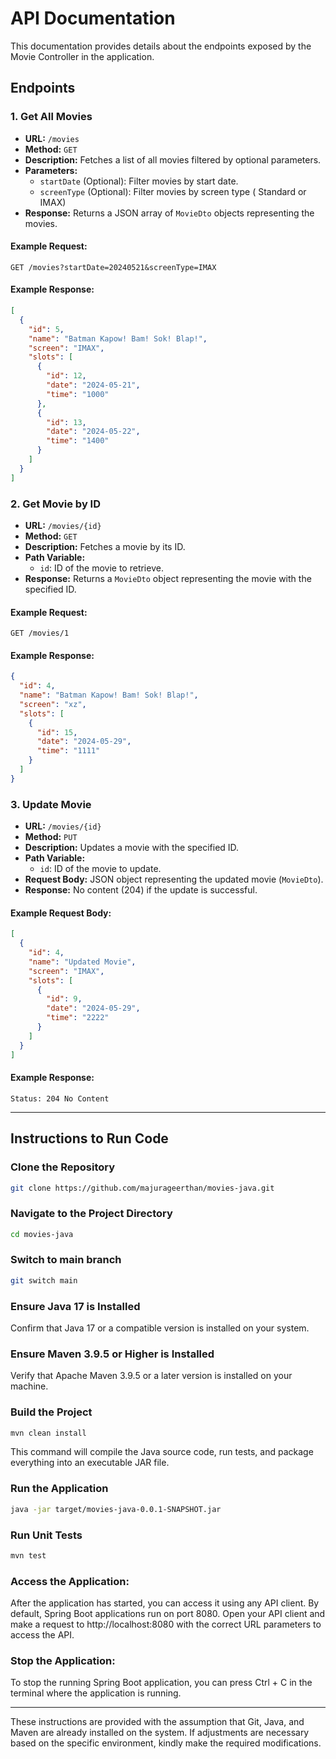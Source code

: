 # API Documentation

This documentation provides details about the endpoints exposed by the Movie Controller in the application.

## Endpoints

### 1. Get All Movies

- **URL:** `/movies`
- **Method:** `GET`
- **Description:** Fetches a list of all movies filtered by optional parameters.
- **Parameters:**
    - `startDate` (Optional): Filter movies by start date.
    - `screenType` (Optional): Filter movies by screen type ( Standard or IMAX)
- **Response:** Returns a JSON array of `MovieDto` objects representing the movies.

#### Example Request:

```http
GET /movies?startDate=20240521&screenType=IMAX
```

#### Example Response:

```json
[
  {
    "id": 5,
    "name": "Batman Kapow! Bam! Sok! Blap!",
    "screen": "IMAX",
    "slots": [
      {
        "id": 12,
        "date": "2024-05-21",
        "time": "1000"
      },
      {
        "id": 13,
        "date": "2024-05-22",
        "time": "1400"
      }
    ]
  }
]
```

### 2. Get Movie by ID

- **URL:** `/movies/{id}`
- **Method:** `GET`
- **Description:** Fetches a movie by its ID.
- **Path Variable:**
    - `id`: ID of the movie to retrieve.
- **Response:** Returns a `MovieDto` object representing the movie with the specified ID.

#### Example Request:

```http
GET /movies/1
```

#### Example Response:

```json
{
  "id": 4,
  "name": "Batman Kapow! Bam! Sok! Blap!",
  "screen": "xz",
  "slots": [
    {
      "id": 15,
      "date": "2024-05-29",
      "time": "1111"
    }
  ]
}
```

### 3. Update Movie

- **URL:** `/movies/{id}`
- **Method:** `PUT`
- **Description:** Updates a movie with the specified ID.
- **Path Variable:**
    - `id`: ID of the movie to update.
- **Request Body:** JSON object representing the updated movie (`MovieDto`).
- **Response:** No content (204) if the update is successful.

#### Example Request Body:
```json
[
  {
    "id": 4,
    "name": "Updated Movie",
    "screen": "IMAX",
    "slots": [
      {
        "id": 9,
        "date": "2024-05-29",
        "time": "2222"
      }
    ]
  }
]
```

#### Example Response:

```
Status: 204 No Content
```

---


## Instructions to Run Code

### Clone the Repository

```bash
git clone https://github.com/majurageerthan/movies-java.git
```

### Navigate to the Project Directory

```bash
cd movies-java
```

### Switch to main branch

```bash
git switch main
```

### Ensure Java 17 is Installed

Confirm that Java 17 or a compatible version is installed on your system.

### Ensure Maven 3.9.5 or Higher is Installed

Verify that Apache Maven 3.9.5 or a later version is installed on your machine.

### Build the Project

```bash
mvn clean install
```
This command will compile the Java source code, run tests, and package everything into an executable JAR file.

### Run the Application

```bash
java -jar target/movies-java-0.0.1-SNAPSHOT.jar
```

### Run Unit Tests

```bash
mvn test
```

### Access the Application:
After the application has started, you can access it using any API client. By default, Spring Boot applications run on port 8080. Open your API client and make a request to http://localhost:8080 with the correct URL parameters to access the API.

### Stop the Application:
To stop the running Spring Boot application, you can press Ctrl + C in the terminal where the application is running.

---

These instructions are provided with the assumption that Git, Java, and Maven are already installed on the system. If adjustments are necessary based on the specific environment, kindly make the required modifications.
